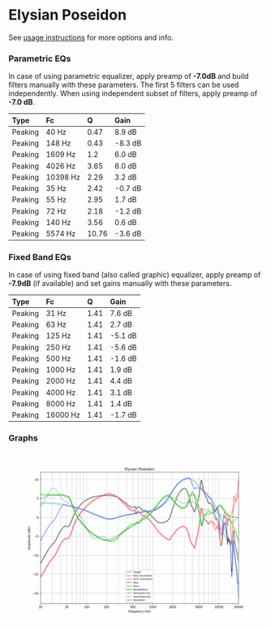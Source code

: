# Elysian Poseidon
See [usage instructions](https://github.com/jaakkopasanen/AutoEq#usage) for more options and info.

### Parametric EQs
In case of using parametric equalizer, apply preamp of **-7.0dB** and build filters manually
with these parameters. The first 5 filters can be used independently.
When using independent subset of filters, apply preamp of **-7.0 dB**.

| Type    | Fc       |     Q | Gain    |
|:--------|:---------|:------|:--------|
| Peaking | 40 Hz    |  0.47 | 8.9 dB  |
| Peaking | 148 Hz   |  0.43 | -8.3 dB |
| Peaking | 1609 Hz  |  1.2  | 6.0 dB  |
| Peaking | 4026 Hz  |  3.65 | 6.0 dB  |
| Peaking | 10398 Hz |  2.29 | 3.2 dB  |
| Peaking | 35 Hz    |  2.42 | -0.7 dB |
| Peaking | 55 Hz    |  2.95 | 1.7 dB  |
| Peaking | 72 Hz    |  2.18 | -1.2 dB |
| Peaking | 140 Hz   |  3.56 | 0.6 dB  |
| Peaking | 5574 Hz  | 10.76 | -3.6 dB |

### Fixed Band EQs
In case of using fixed band (also called graphic) equalizer, apply preamp of **-7.9dB**
(if available) and set gains manually with these parameters.

| Type    | Fc       |    Q | Gain    |
|:--------|:---------|:-----|:--------|
| Peaking | 31 Hz    | 1.41 | 7.6 dB  |
| Peaking | 63 Hz    | 1.41 | 2.7 dB  |
| Peaking | 125 Hz   | 1.41 | -5.1 dB |
| Peaking | 250 Hz   | 1.41 | -5.6 dB |
| Peaking | 500 Hz   | 1.41 | -1.6 dB |
| Peaking | 1000 Hz  | 1.41 | 1.9 dB  |
| Peaking | 2000 Hz  | 1.41 | 4.4 dB  |
| Peaking | 4000 Hz  | 1.41 | 3.1 dB  |
| Peaking | 8000 Hz  | 1.41 | 1.4 dB  |
| Peaking | 16000 Hz | 1.41 | -1.7 dB |

### Graphs
![](./Elysian%20Poseidon.png)
